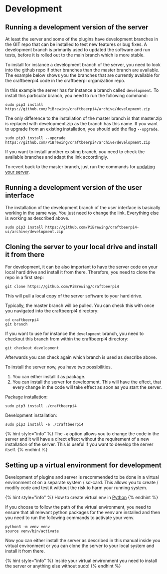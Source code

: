 # Development

## Running a development version of the server

At least the server and some of the plugins have development branches in the GIT repo that can be installed to test new features or bug fixes. A development branch is primarily used to updated the software and run tests, before it is rolled out to the main branch which is more stable.

To install for instance a development branch of the server, you need to look into the github repo if other branches than the master branch are available. The example below shows you the branches that are currently available for the craftbeerpi4 code in the craftbeerpi organization repo.


In this example the server has for instance a branch called `development`. To install this particular branch, you need to run the following command:

```
sudo pip3 install https://github.com/PiBrewing/craftbeerpi4/archive/development.zip
```

The only difference to the installation of the master branch is that master.zip is replaced with development.zip as the branch has this name. If you want to upgrade from an existing installation, you should add the flag `--upgrade`.

```
sudo pip3 install --upgrade https://github.com/PiBrewing/craftbeerpi4/archive/development.zip
```

If you want to install another existing branch, you need to check the available branches and adapt the link accordingly.

To revert back to the master branch, just run the commands for [updating your server](../server-installation.md#updating-the-server).

## Running a development version of the user interface

The installation of the development branch of the user interface is basically working in the same way. You just need to change the link. Everything else is working as described above.

```
sudo pip3 install https://github.com/PiBrewing/craftbeerpi4-ui/archive/development.zip
```

## Cloning the server to your local drive and install it from there

For development, it can be also important to have the server code on your local hard drive and install it from there. Therefore, you need to clone the repo in a first step:

```
git clone https://github.com/PiBrewing/craftbeerpi4
```

This will pull a local copy of the server software to your hard drive.

Typically, the master branch will be pulled. You can check this with once you navigated into the craftbeerpi4 directory:

```
cd craftbeerpi4
git branch
```

If you want to use for instance the `development` branch, you need to checkout this branch from within the craftbeerpi4 directory:

```
git checkout development
```

Afterwards you can check again which branch is used as describe above.

To install the server now, you have two possibilities. 

1. You can either install it as package.
2. You can install the server for development. This will have the effect, that every change in the code will take effect as soon as you start the server.

Package installation:

```
sudo pip3 install ./craftbeerpi4
```

Development installation:

```
sudo pip3 install -e ./craftbeerpi4
```
{% hint style="info" %}
The `-e` option allows you to change the code in the server and it will have a direct effect without the requirement of a new installation of the server. This is useful if you want to develop the server itself.
{% endhint %}

## Setting up a virtual environment for development&#x20;

Development of plugins and server is recommended to be done in a virtual environment ot on a separate system / sd-card. This allows you to create / modify code and test it without the risk to harm your running system.

{% hint style="info" %} 
How to create virtual env in [Python](https://docs.python.org/3/tutorial/venv.html)
{% endhint %}

If you choose to follow the path of the virtual environment, you need to ensure that all relevant python packages for the venv are installed and then you need to run the following commands to activate your venv.

```
python3 -m venv venv
source venv/bin/activate
```

Now you can either install the server as described in this manual inside you virtual environment or you can clone the server to your local system and install it from there.

{% hint style="info" %} 
Inside your virtual environment you need to  install the server or anything else without sudo!
{% endhint %}

